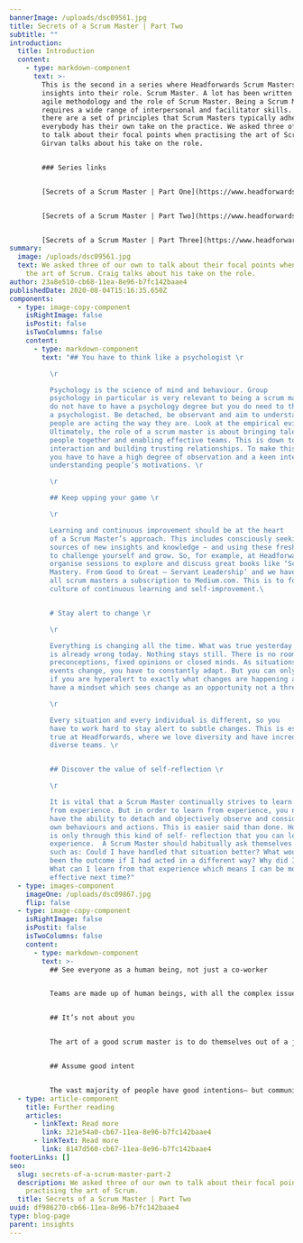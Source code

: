 ```yaml
---
bannerImage: /uploads/dsc09561.jpg
title: Secrets of a Scrum Master | Part Two
subtitle: ""
introduction:
  title: Introduction
  content:
    - type: markdown-component
      text: >-
        This is the second in a series where Headforwards Scrum Masters reveal
        insights into their role. Scrum Master. A lot has been written about
        agile methodology and the role of Scrum Master. Being a Scrum Master
        requires a wide range of interpersonal and facilitator skills. While
        there are a set of principles that Scrum Masters typically adhere to,
        everybody has their own take on the practice. We asked three of our own
        to talk about their focal points when practising the art of Scrum. Craig
        Girvan talks about his take on the role.


        ### Series links


        [Secrets of a Scrum Master | Part One](https://www.headforwards.com/insights/secrets-of-a-scrum-master-part-1/)


        [Secrets of a Scrum Master | Part Two](https://www.headforwards.com/insights/secrets-of-a-scrum-master-part-2/)


        [Secrets of a Scrum Master | Part Three](https://www.headforwards.com/insights/secrets-of-a-scrum-master-part-3/)
summary:
  image: /uploads/dsc09561.jpg
  text: We asked three of our own to talk about their focal points when practising
    the art of Scrum. Craig talks about his take on the role.
author: 23a8e510-cb68-11ea-8e96-b7fc142baae4
publishedDate: 2020-08-04T15:16:35.650Z
components:
  - type: image-copy-component
    isRightImage: false
    isPostit: false
    isTwoColumns: false
    content:
      - type: markdown-component
        text: "## You have to think like a psychologist \r

          \r

          Psychology is the science of mind and behaviour. Group
          psychology in particular is very relevant to being a scrum master. You
          do not have to have a psychology degree but you do need to think like
          a psychologist. Be detached, be observant and aim to understand why
          people are acting the way they are. Look at the empirical evidence.
          Ultimately, the role of a scrum master is about bringing talented
          people together and enabling effective teams. This is down to human
          interaction and building trusting relationships. To make this happen,
          you have to have a high degree of observation and a keen interest in
          understanding people’s motivations. \r

          \r

          ## Keep upping your game \r

          \r

          Learning and continuous improvement should be at the heart
          of a Scrum Master’s approach. This includes consciously seeking out
          sources of new insights and knowledge – and using these fresh insights
          to challenge yourself and grow. So, for example, at Headforwards we
          organise sessions to explore and discuss great books like ‘Scrum
          Mastery. From Good to Great – Servant Leadership’ and we have given
          all scrum masters a subscription to Medium.com. This is to foster a
          culture of continuous learning and self-improvement.\ 


          # Stay alert to change \r

          \r

          Everything is changing all the time. What was true yesterday
          is already wrong today. Nothing stays still. There is no room for
          preconceptions, fixed opinions or closed minds. As situations and
          events change, you have to constantly adapt. But you can only do that
          if you are hyperalert to exactly what changes are happening and if you
          have a mindset which sees change as an opportunity not a threat.  \r

          \r

          Every situation and every individual is different, so you
          have to work hard to stay alert to subtle changes. This is especially
          true at Headforwards, where we love diversity and have incredibly
          diverse teams. \r


          ## Discover the value of self-reflection \r

          \r

          It is vital that a Scrum Master continually strives to learn
          from experience. But in order to learn from experience, you need to
          have the ability to detach and objectively observe and consider your
          own behaviours and actions. This is easier said than done. However, it
          is only through this kind of self- reflection that you can learn from
          experience.  A Scrum Master should habitually ask themselves questions
          such as: Could I have handled that situation better? What would have
          been the outcome if I had acted in a different way? Why did I do that?
          What can I learn from that experience which means I can be more
          effective next time?"
  - type: images-component
    imageOne: /uploads/dsc09867.jpg
    flip: false
  - type: image-copy-component
    isRightImage: false
    isPostit: false
    isTwoColumns: false
    content:
      - type: markdown-component
        text: >-
          ## See everyone as a human being, not just a co-worker


          Teams are made up of human beings, with all the complex issues we all have to deal with in our everyday lives – sometimes joyous, sometimes stressful or traumatic. Work is only part of the whole for anyone. And you can only really get the best out of someone in a work environment if you are also conscious of and sensitive to the myriad of other factors that may be influencing them or having an impact on their performance. Allow the humans to come to work, not just the professional facade.  As a Scrum Master you should take an interest in the whole person, not only their work persona. A Scrum Master should see their role as helping everyone in their team to live their best life – not just deliver work. That way, they will bring out the best in everyone.


          ## It’s not about you


          The art of a good scrum master is to do themselves out of a job. It is about being the catalyst that empowers your team to perform at its best. There is no place for ego. Do not fall into the trap of telling people what to do. Ask open-ended questions. Encourage people to think for themselves. 


          ## Assume good intent


          The vast majority of people have good intentions– but communications are fallible. It is always far too easy to misinterpret what someone means and see it as being negative, critical or threatening, when in fact that was not what they intended. This is especially true in communications such as texts and emails. One simple way of avoiding this trap is to always assume that someone has positive intentions in what they are saying or doing. OK, they may not be executing it in the best possible way – but if you remind yourself that their intentions are good, this will stop you going off on a negative spiral and it will mean that you can focus on the positive.
  - type: article-component
    title: Further reading
    articles:
      - linkText: Read more
        link: 321e54a0-cb67-11ea-8e96-b7fc142baae4
      - linkText: Read more
        link: 8147d560-cb67-11ea-8e96-b7fc142baae4
footerLinks: []
seo:
  slug: secrets-of-a-scrum-master-part-2
  description: We asked three of our own to talk about their focal points when
    practising the art of Scrum.
  title: Secrets of a Scrum Master | Part Two
uuid: df986270-cb66-11ea-8e96-b7fc142baae4
type: blog-page
parent: insights
---
```

